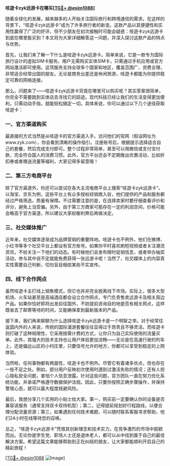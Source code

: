 **吱遊卡zyk远游卡在哪买[[TG💪+ @esim1088](https://t.me/s/esim1088)]**

随着全球化的发展，越来越多的人开始关注国际旅行和跨境通信的需求。在这样的背景下，“吱遊卡zyk远游卡”成为了许多旅行者的新宠。这款产品以其便捷性和实用性赢得了广泛的好评，但不少朋友在初次接触时可能会疑惑：吱遊卡zyk远游卡到底在哪里能买到？本文将为大家详细解答这一问题，并深入探讨这款产品的特点与优势。

首先，让我们来了解一下什么是吱遊卡zyk远游卡。简单来说，它是一款专为国际旅行设计的虚拟SIM卡服务。用户无需购买实体SIM卡，只需通过手机应用或官方网站激活即可使用。这项服务支持全球多个国家和地区，覆盖范围广、资费合理，非常适合经常出国的朋友。无论是商务出差还是休闲旅游，吱遊卡都能为你提供稳定可靠的网络连接。

那么，问题来了——吱遊卡zyk远游卡究竟在哪里可以购买呢？其实答案很简单，你完全不需要跑到实体店去寻找它的踪迹。现代科技已经让我们的生活变得更加便利，只需动动手指，就能轻松搞定一切。具体来说，你可以通过以下几个途径获取吱遊卡：

### 一、官方渠道购买

最直接的方式当然是从吱遊卡的官方渠道入手。访问他们的官网（假设网址为www.zyk.com），你会看到清晰的操作指引。注册账号后，根据提示选择适合自己的套餐，然后完成支付即可。整个过程非常简单，甚至可以用微信或支付宝付款，完全符合国人的消费习惯。此外，官方平台还会不定期推出优惠活动，比如折扣券或者赠送流量等福利，大家记得多留意哦！

### 二、第三方电商平台

除了官方渠道外，你还可以尝试在各大主流电商平台上搜索“吱遊卡zyk远游卡”。以淘宝、京东为例，这些平台上有众多授权经销商入驻，他们提供的产品和服务都经过严格筛选，质量有保障。不过需要注意的是，在选择卖家时要仔细查看评价和评分，避免上当受骗。另外，由于第三方商家可能存在一定的利润空间，价格可能会略高于官方渠道，所以建议大家权衡利弊后再做决定。

### 三、社交媒体推广

近年来，社交媒体逐渐成为品牌营销的重要阵地。吱遊卡也不例外，他们在微博、小红书等多个社交平台上都设有官方账号。如果你平时喜欢刷短视频或者关注潮流资讯，不妨关注一下他们的动态。有时候他们会发布限时促销信息，或者举办抽奖活动，参与其中说不定就能免费获得一张远游卡呢！当然了，社交媒体上的内容真实性需要自己判断，切勿盲目相信某些不实宣传。

### 四、线下合作网点

虽然吱遊卡主打线上销售模式，但它也并非完全脱离线下市场。实际上，很多大型机场、火车站甚至是高端酒店都会设立合作网点，专门负责售卖远游卡及相关周边产品。如果你恰好即将出发前往国外，不妨提前咨询目的地是否有相关网点，这样既省去了邮寄等待的时间，又能确保拿到最新版本的产品。

接下来，我们再来聊聊为什么选择吱遊卡zyk远游卡是一个明智之举。对于经常往返国内外的人来说，传统的国际漫游套餐往往显得过于昂贵且不够灵活。而吱遊卡则打破了这种局限性，它采用按需计费的方式，让你只为自己实际使用的流量买单。此外，其强大的技术支持也让用户体验更加流畅——无论是在高速行驶的列车上，还是偏远山区的小村庄里，只要信号允许的地方，你都可以享受到稳定的上网体验。

当然啦，任何事物都有两面性，吱遊卡也不例外。尽管它有着诸多优点，但也存在一些不足之处。例如，部分用户反映初次使用时遇到过激活失败的情况；还有人担心隐私安全问题，害怕个人信息泄露。针对这些问题，官方团队一直在努力优化系统功能，并承诺严格遵守数据保护法规。因此，只要你按照正确步骤操作，并保持警惕心态，就可以最大程度规避风险。

最后，我想分享几个实用的小贴士给大家。第一，购买前一定要确认你的设备是否兼容该服务（通常支持双卡双待机型）；第二，记得提前规划好行程路线，以便合理分配流量资源；第三，如果遇到任何技术难题，可以随时联系客服寻求帮助，他们24小时在线等待您的召唤。

总之，“吱遊卡zyk远游卡”凭借其创新理念和技术实力，在竞争激烈的市场中脱颖而出。无论你是学生党、职场人士还是退休老人，都可以从中找到属于自己的最佳解决方案。希望这篇文章能够帮助到正在纠结的朋友，让大家都能顺利开启自己的精彩旅程！

[[TG💪+ @esim1088](https://t.me/s/esim1088) ![Image](https://i.postimg.cc/4NQfJmqS/Snipaste-2025-05-13-00-14-12.png)]